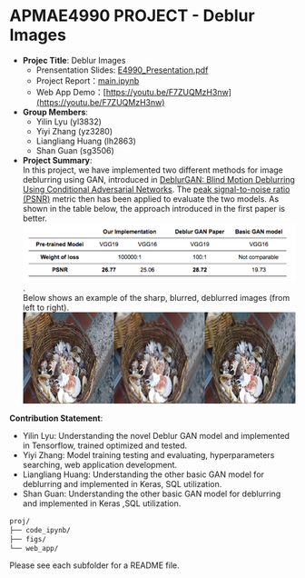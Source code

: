 # APMAE4990 PROJECT - Deblur Images
+ **Projec Title**: Deblur Images   
  + Prensentation Slides: [E4990_Presentation.pdf](E4990_Presentation.pdf)  
  + Project Report：[main.ipynb](./code_ipynb/main.ipynb )    
  + Web App Demo：[https://youtu.be/F7ZUQMzH3nw](https://youtu.be/F7ZUQMzH3nw)   
+ **Group Members**:  
  + Yilin Lyu	(yl3832)
  + Yiyi Zhang (yz3280)
  + Liangliang Huang (lh2863)
  +  Shan Guan  (sg3506)
+ **Project Summary**:  
In this project, we have implemented two different methods for image deblurring using GAN, introduced in [DeblurGAN: Blind Motion Deblurring Using Conditional Adversarial Networks](https://arxiv.org/pdf/1711.07064.pdf). The [peak signal-to-noise ratio (PSNR)](https://en.wikipedia.org/wiki/Peak_signal-to-noise_ratio) metric then has been applied to evaluate the two models. As shown in the table below, the approach introduced in the first paper is better.  ![image](./figs/model_comparison.PNG).   
Below shows an example of the sharp, blurred, deblurred images (from left to right).   
![image](./figs/7200_0.png)

**Contribution Statement**:
+ Yilin Lyu: Understanding the novel Deblur GAN model and implemented in Tensorflow, trained optimized and tested. 
+ Yiyi Zhang:  Model training testing and evaluating, hyperparameters searching, web application development. 
+ Liangliang Huang: Understanding the other basic GAN model for deblurring and implemented in Keras,  SQL utilization.    
+ Shan Guan: Understanding the other basic GAN model for deblurring and implemented in Keras ,SQL utilization.  

```
proj/
├── code_ipynb/  
├── figs/  
└── web_app/
```

Please see each subfolder for a README file.
